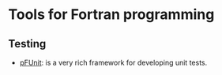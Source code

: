 # Tools for Fortran programming


## Testing

* [pFUnit](https://sourceforge.net/projects/pfunit/): is a very rich framework
  for developing unit tests.
